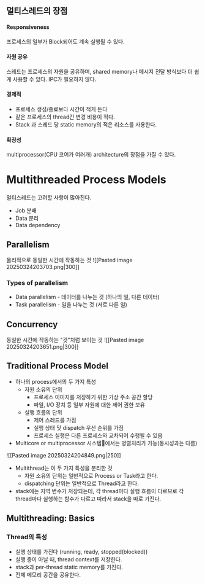 ## 멀티스레드의 장점
#### Responsiveness
프로세스의 일부가 Block되어도 계속 실행될 수 있다.
#### 자원 공유
스레드는 프로세스의 자원을 공유하며, shared memory나 메시지 전달 방식보다 더 쉽게 사용할 수 있다.
IPC가 필요하지 않다.
#### 경제적
- 프로세스 생성/종료보다 시간이 적게 든다
- 같은 프로세스의 thread간 변경 비용이 적다.
- Stack 과 스레드 당 static memory의 적은 리소스를 사용한다.
#### 확장성
multiprocessor(CPU 코어가 여러개) architecture의 장점을 가질 수 있다.
# Multithreaded Process Models
멀티스레드는 고려할 사항이 많아진다.
- Job 분배
- Data 분리
- Data dependency
## Parallelism
물리적으로 동일한 시간에 작동하는 것
![[Pasted image 20250324203703.png|300]]
### Types of parallelism
- Data parallelism - 데이터를 나누는 것 (하나의 일, 다른 데이터)
- Task parallelism - 일을 나누는 것 (서로 다른 일)
## Concurrency
동일한 시간에 작동하는 "것"처럼 보이는 것
![[Pasted image 20250324203651.png|300]]
## Traditional Process Model
- 하나의 process에서의 두 가지 특성
	- 자원 소유의 단위
		- 프로세스 이미지를 저장하기 위한 가상 주소 공간 할당
		- 파일, I/O 장치 등 일부 자원에 대한 제어 권한 보유
	- 실행 흐름의 단위
		- 제어 스레드를 가짐
		- 실행 상태 및 dispatch 우선 순위를 가짐
		- 프로세스 실행은 다른 프로세스와 교차되어 수행될 수 있음
- Multicore or multiprocessor 시스템에서는 병렬처리가 가능(동시성과는 다름)

![[Pasted image 20250324204849.png|250]]
- Multithread는 이 두 가지 특성을 분리한 것
	- 자원 소유의 단위는 일반적으로 Process or Task라고 한다.
	- dispatching 단위는 일반적으로 Thread라고 한다.
- stack에는 지역 변수가 저장되는데, 각 thread마다 실행 흐름이 다르므로 각 thread마다 실행하는 함수가 다르고 따라서 stack을 따로 가진다.
## Multithreading: Basics
### Thread의 특성
- 실행 상태를 가진다 (running, ready, stopped(blocked))
- 실행 중이 아닐 때, thread context를 저장한다.
- stack과 per-thread static memory를 가진다.
- 전체 메모리 공간을 공유한다.